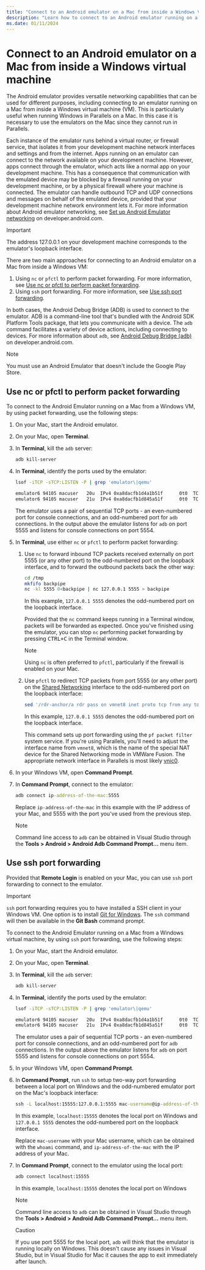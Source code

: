```yaml
---
title: "Connect to an Android emulator on a Mac from inside a Windows VM"
description: "Learn how to connect to an Android emulator running on a Mac from inside a Windows virtual machine."
ms.date: 01/11/2024
---
```


# Connect to an Android emulator on a Mac from inside a Windows virtual machine

The Android emulator provides versatile networking capabilities that can be used for different purposes, including connecting to an emulator running on a Mac from inside a Windows virtual machine (VM). This is particularly useful when running Windows in Parallels on a Mac. In this case it is necessary to use the emulators on the Mac since they cannot run in Parallels. 

Each instance of the emulator runs behind a virtual router, or firewall service, that isolates it from your development machine network interfaces and settings and from the internet. Apps running on an emulator can connect to the network available on your development machine. However, apps connect through the emulator, which acts like a normal app on your development machine. This has a consequence that communication with the emulated device may be blocked by a firewall running on your development machine, or by a physical firewall where your machine is connected. The emulator can handle outbound TCP and UDP connections and messages on behalf of the emulated device, provided that your development machine network environment lets it. For more information about Android emulator networking, see [Set up Android Emulator networking](https://developer.android.com/studio/run/emulator-networking) on developer.android.com.

> [!IMPORTANT]
> The address 127.0.0.1 on your development machine corresponds to the emulator's loopback interface.

There are two main approaches for connecting to an Android emulator on a Mac from inside a Windows VM:

1. Using `nc` or `pfctl` to perform packet forwarding. For more information, see [Use nc or pfctl to perform packet forwarding](#use-nc-or-pfctl-to-perform-packet-forwarding).
1. Using `ssh` port forwarding. For more information, see [Use ssh port forwarding](#use-ssh-port-forwarding).

In both cases, the Android Debug Bridge (ADB) is used to connect to the emulator. ADB is a command-line tool that's bundled with the Android SDK Platform Tools package, that lets you communicate with a device. The `adb` command facilitates a variety of device actions, including connecting to devices. For more information about `adb`, see [Android Debug Bridge (adb)](https://developer.android.com/tools/adb) on developer.android.com.

> [!NOTE]
> You must use an Android Emulator that doesn't include the Google Play Store.

## Use nc or pfctl to perform packet forwarding

To connect to the Android Emulator running on a Mac from a Windows VM, by using packet forwarding, use the following steps:

1. On your Mac, start the Android emulator.
1. On your Mac, open **Terminal**.
1. In **Terminal**, kill the `adb` server:

    ```zsh
    adb kill-server
    ```

1. In **Terminal**, identify the ports used by the emulator:

    ```zsh
    lsof -iTCP -sTCP:LISTEN -P | grep 'emulator\|qemu'

    emulator6 94105 macuser   20u  IPv4 0xa8dacfb1d4a1b51f      0t0  TCP localhost:5555 (LISTEN)
    emulator6 94105 macuser   21u  IPv4 0xa8dacfb1d845a51f      0t0  TCP localhost:5554 (LISTEN)
    ```

    The emulator uses a pair of sequential TCP ports - an even-numbered port for console connections, and an odd-numbered port for `adb` connections. In the output above the emulator listens for `adb` on port 5555 and listens for console connections on port 5554.

1. In **Terminal**, use either `nc` or `pfctl` to perform packet forwarding:

    1. Use `nc` to forward inbound TCP packets received externally on port 5555 (or any other port) to the odd-numbered port on the loopback interface, and to forward the outbound packets back the other way:

        ```zsh
        cd /tmp
        mkfifo backpipe
        nc -kl 5555 0<backpipe | nc 127.0.0.1 5555 > backpipe
        ```

        In this example, `127.0.0.1 5555` denotes the odd-numbered port on the loopback interface.

        Provided that the `nc` command keeps running in a Terminal window, packets will be forwarded as expected. Once you've finished using the emulator, you can stop `nc` performing packet forwarding by pressing <kbd>CTRL+C</kbd> in the Terminal window.

        > [!NOTE]
        > Using `nc` is often preferred to `pfctl`, particularly if the firewall is enabled on your Mac.

    1. Use `pfctl` to redirect TCP packets from port 5555 (or any other port) on the [Shared Networking](https://kb.parallels.com/en/4948#section1) interface to
    the odd-numbered port on the loopback interface:

        ```zsh
        sed '/rdr-anchor/a rdr pass on vmnet8 inet proto tcp from any to any port 5555 -> 127.0.0.1 port 5555' /etc/pf.conf | sudo pfctl -ef -
        ```

        In this example, `127.0.0.1 5555` denotes the odd-numbered port on the loopback interface.

        This command sets up port forwarding using the `pf packet filter` system service. If you're using Parallels, you'll need to adjust the interface name from `vmnet8`, which is the name of the special NAT device for the Shared Networking mode in VMWare Fusion. The appropriate network interface in Parallels is most likely [vnic0](https://download.parallels.com/doc/psbm/en/Parallels_Server_Bare_Metal_Users_Guide/29258.htm).

1. In your Windows VM, open **Command Prompt**.
1. In **Command Prompt**, connect to the emulator:

    ```cmd
    adb connect ip-address-of-the-mac:5555
    ```

    Replace `ip-address-of-the-mac` in this example with the IP address of your Mac, and 5555 with the port you've used from the previous step.

    > [!NOTE]
    > Command line access to `adb` can be obtained in Visual Studio through the **Tools > Android > Android Adb Command Prompt...** menu item.  

## Use ssh port forwarding

Provided that **Remote Login** is enabled on your Mac, you can use `ssh` port forwarding to connect to the emulator.

> [!IMPORTANT]
> `ssh` port forwarding requires you to have installed a SSH client in your Windows VM. One option is to install [Git for Windows](https://git-for-windows.github.io/). The `ssh` command will then be available in the **Git Bash** command prompt.

To connect to the Android Emulator running on a Mac from a Windows virtual machine, by using `ssh` port forwarding, use the following steps:

1. On your Mac, start the Android emulator.
1. On your Mac, open **Terminal**.
1. In **Terminal**, kill the `adb` server:

    ```zsh
    adb kill-server
    ```

1. In **Terminal**, identify the ports used by the emulator:

    ```zsh
    lsof -iTCP -sTCP:LISTEN -P | grep 'emulator\|qemu'

    emulator6 94105 macuser   20u  IPv4 0xa8dacfb1d4a1b51f      0t0  TCP localhost:5555 (LISTEN)
    emulator6 94105 macuser   21u  IPv4 0xa8dacfb1d845a51f      0t0  TCP localhost:5554 (LISTEN)
    ```

    The emulator uses a pair of sequential TCP ports - an even-numbered port for console connections, and an odd-numbered port for `adb` connections. In the output above the emulator listens for `adb` on port 5555 and listens for console connections on port 5554.

1. In your Windows VM, open **Command Prompt**.
1. In **Command Prompt**, run `ssh` to setup two-way port forwarding between a local port on Windows and the odd-numbered emulator port on the Mac's loopback interface:

    ```cmd
    ssh -L localhost:15555:127.0.0.1:5555 mac-username@ip-address-of-the-mac
    ```

    In this example, `localhost:15555` denotes the local port on Windows and `127.0.0.1 5555` denotes the odd-numbered port on the loopback interface.

    Replace `mac-username` with your Mac username, which can be obtained with the `whoami` command, and `ip-address-of-the-mac` with the IP address of your Mac.

1. In **Command Prompt**, connect to the emulator using the local port:

    ```cmd
    adb connect localhost:15555
    ```

    In this example, `localhost:15555` denotes the local port on Windows

    > [!NOTE]
    > Command line access to `adb` can be obtained in Visual Studio through the **Tools > Android > Android Adb Command Prompt...** menu item.  

    > [!CAUTION]
    > If you use port 5555 for the local port, `adb` will think that the emulator is running locally on Windows. This doesn't cause any issues in Visual Studio, but in Visual Studio for Mac it causes the app to exit immediately after launch.
